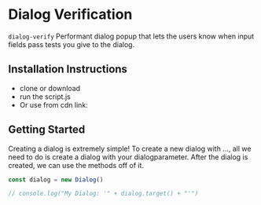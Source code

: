 # Dialog Verification

`dialog-verify`  Performant dialog popup that lets the users know when input fields pass tests you give to the dialog. 

## Installation Instructions
* clone or download
* run the script.js
* Or use from cdn link:
    <script src="https://cdn.jsdelivr.net/gh/bradicalone/auto-text-carousel/script.js" defer></script>

## Getting Started
Creating a dialog is extremely simple! To create a new dialog with ..., all we need to do is create a dialog with your dialogparameter. After the dialog is created, we can use the methods off of it.
```javascript
const dialog = new Dialog()

// console.log("My Dialog: '" + dialog.target() + "'")
```